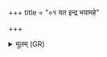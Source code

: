 +++
title = "०१ यत इन्द्र भयामहे"

+++
<details><summary>मूलम् (GR)</summary>

यत इन्द्र भयामहे  
ततो नो अभयं कृधि ।  
मघवञ् छग्धि तव त्वं न ऊतिभिर्  
वि द्विषो वि मृधो जहि ॥
</details>